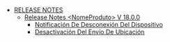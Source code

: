 * [RELEASE NOTES](manual-del-administrador/release-notes/README.md)
  * [Release Notes \<NomeProduto> V 18.0.0](manual-del-administrador/release-notes/release-notes-less-than-nomeproduto-greater-than-v-18.0.0/README.md)
    * [Notificación De Desconexión Del Dispositivo](manual-del-administrador/release-notes/release-notes-less-than-nomeproduto-greater-than-v-18.0.0/Notificación-De-Desconexión-Del-Dispositivo.md)
    * [Desactivación Del Envío De Ubicación](manual-del-administrador/release-notes/release-notes-less-than-nomeproduto-greater-than-v-18.0.0/Desactivación-Del-Envío-De-Ubicación.md)
